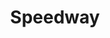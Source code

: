 ---
title: "Speedway"
url: /grand-rapids/speedway-lake-michigan-drive-northwest/
shop: Lebensmittel
---